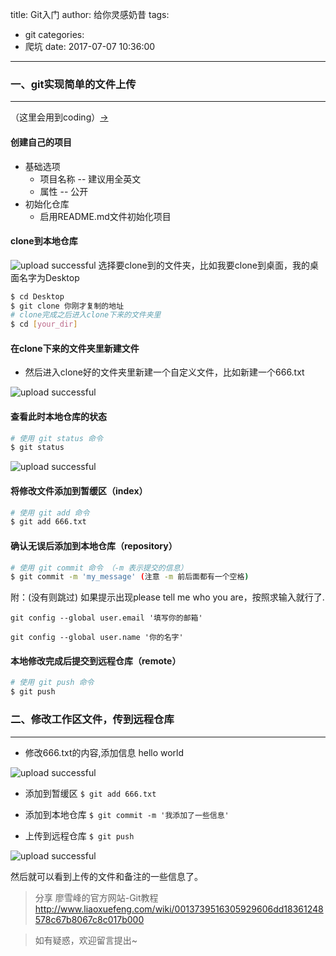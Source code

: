 title: Git入门
author: 给你灵感奶昔
tags:
  - git
categories:
  - 爬坑
date: 2017-07-07 10:36:00
---
### 一、git实现简单的文件上传
***
（这里会用到coding）[->](https://coding.net/)

#### 创建自己的项目
* 基础选项
	* 项目名称 -- 建议用全英文
    * 属性 -- 公开
*  初始化仓库
	* 启用README.md文件初始化项目
    
<!--more-->

#### clone到本地仓库
![upload successful](https://cdn.zhengxiangling.com/17-8-2/99368394.jpg)
选择要clone到的文件夹，比如我要clone到桌面，我的桌面名字为Desktop

``` bash
$ cd Desktop
$ git clone 你刚才复制的地址
# clone完成之后进入clone下来的文件夹里
$ cd [your_dir]
```

#### 在clone下来的文件夹里新建文件

* 然后进入clone好的文件夹里新建一个自定义文件，比如新建一个666.txt


![upload successful](https://cdn.zhengxiangling.com/17-8-2/28532100.jpg)

#### 查看此时本地仓库的状态
``` bash 
# 使用 git status 命令
$ git status
```

![upload successful](https://cdn.zhengxiangling.com/17-8-2/76557526.jpg)

#### 将修改文件添加到暂缓区（index）
``` bash
# 使用 git add 命令
$ git add 666.txt
```

#### 确认无误后添加到本地仓库（repository）
``` bash
# 使用 git commit 命令 （-m 表示提交的信息）
$ git commit -m 'my_message' (注意 -m 前后面都有一个空格)
```

附：(没有则跳过)
如果提示出现please tell me who you are，按照求输入就行了.

```
git config --global user.email '填写你的邮箱'
```

```
git config --global user.name '你的名字'
```


#### 本地修改完成后提交到远程仓库（remote）
``` bash
# 使用 git push 命令
$ git push
```

###  二、修改工作区文件，传到远程仓库
***
* 修改666.txt的内容,添加信息 hello world

![upload successful](https://cdn.zhengxiangling.com/17-8-2/44073607.jpg)

* 添加到暂缓区
``$ git add 666.txt``

* 添加到本地仓库
``$ git commit -m '我添加了一些信息'``

* 上传到远程仓库
``$ git push``


![upload successful](https://cdn.zhengxiangling.com/17-8-2/70902125.jpg)

然后就可以看到上传的文件和备注的一些信息了。

> 分享
廖雪峰的官方网站-Git教程
http://www.liaoxuefeng.com/wiki/0013739516305929606dd18361248578c67b8067c8c017b000


>	如有疑惑，欢迎留言提出~